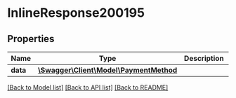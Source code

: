 # InlineResponse200195

## Properties
Name | Type | Description | Notes
------------ | ------------- | ------------- | -------------
**data** | [**\Swagger\Client\Model\PaymentMethod**](PaymentMethod.md) |  | [optional] 

[[Back to Model list]](../../README.md#documentation-for-models) [[Back to API list]](../../README.md#documentation-for-api-endpoints) [[Back to README]](../../README.md)

